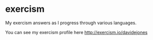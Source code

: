 # exercism
My exercism answers as I progress through various languages.

You can see my exercism profile here
http://exercism.io/davidejones
